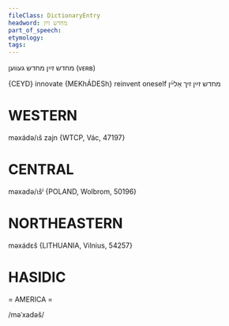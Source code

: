 ```yaml
---
fileClass: DictionaryEntry
headword: מחדש זײַן
part_of_speech: 
etymology: 
tags: 
---
```

מחדש זײַן
מחדש געווען
(ᴠᴇʀʙ)

{CEYD}
innovate {MEKhÁDESh}
reinvent oneself מחדש זײַן זיך אַלײ֜ן

WESTERN
========

məxádə/ɩš zajn {WTCP, Vác, 47197}

CENTRAL
========

məxadə/ɩšʲ {POLAND, Wolbrom, 50196}

NORTHEASTERN
==============

məxádɛš {LITHUANIA, Vilnius, 54257}

HASIDIC
=======
= AMERICA = 

/məˈxadəš/